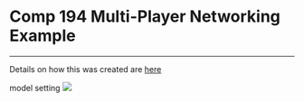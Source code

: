 # Comp 194 Multi-Player Networking Example
 ---

Details on how this was created are [here](https://docs.google.com/document/d/14wPUD9i9vS-WbzNgxyrbDxR4nWaMHs-cHZqJ1aRxtu8/edit?usp=sharing)

model setting
![](./model_setting.jpg)